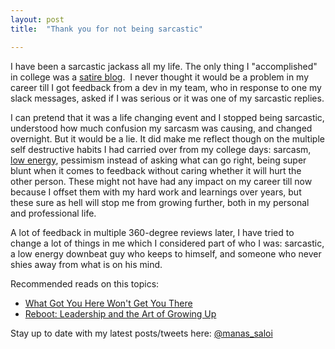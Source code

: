 ```yaml
---
layout: post
title:  "Thank you for not being sarcastic"

---
```


I have been a sarcastic jackass all my life. The only thing I "accomplished" in college was a [satire blog](http://tamatarnews.blogspot.com/). 
I never thought it would be a problem in my career till I got feedback from a dev in my team, who in response to one my slack messages, asked if I was serious or it was one of my sarcastic replies.

I can pretend that it was a life changing event and I stopped being sarcastic, understood how much confusion my sarcasm was causing, and changed overnight. But it would be a lie. It did make me reflect though on the multiple self destructive habits I had carried over from my college days: sarcasm, [low energy](https://manassaloi.com/2020/03/15/energy-curator.html), pessimism instead of asking what can go right, being super blunt when it comes to feedback without caring whether it will hurt the other person. These might not have had any impact on my career till now because I offset them with my hard work and learnings over years, but these sure as hell will stop me from growing further, both in my personal and professional life.

A lot of feedback in multiple 360-degree reviews later, I have tried to change a lot of things in me which I considered part of who I was: sarcastic, a low energy downbeat guy who keeps to himself, and someone who never shies away from what is on his mind.

Recommended reads on this topics:
- [What Got You Here Won't Get You There](https://www.goodreads.com/book/show/84525.What_Got_You_Here_Won_t_Get_You_There)
- [Reboot: Leadership and the Art of Growing Up](https://www.goodreads.com/book/show/41806857-reboot)

Stay up to date with my latest posts/tweets here: [@manas_saloi](http://twitter.com/manas_saloi)
